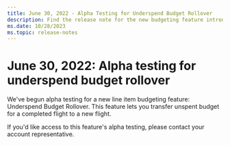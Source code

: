 ```yaml
---
title: June 30, 2022 - Alpha Testing for Underspend Budget Rollover
description: Find the release note for the new budgeting feature introduced for alpha testing - Underspend Budget Rollover.
ms.date: 10/28/2023
ms.topic: release-notes
---
```


# June 30, 2022: Alpha testing for underspend budget rollover

We've begun alpha testing for a new line item budgeting feature: Underspend Budget Rollover. This feature lets you transfer unspent budget for a completed flight to a new flight.

If you'd like access to this feature's alpha testing, please contact your account representative.
